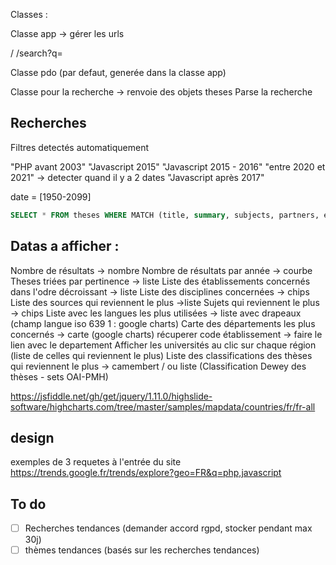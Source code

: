 Classes :

<!-- Classe qui represente une these -> vient de pdo

Classe pour les requetes sur les theses avec des méthodes pratiques de recherche -->

Classe app -> gérer les urls

/
/search?q=

Classe pdo (par defaut, generée dans la classe app)

Classe pour la recherche -> renvoie des objets theses
Parse la recherche


## Recherches

Filtres detectés automatiquement

"PHP avant 2003"
"Javascript 2015"
"Javascript 2015 - 2016" "entre 2020 et 2021" -> detecter quand il y a 2 dates
"Javascript après 2017"

date = [1950-2099]

```sql
SELECT * FROM theses WHERE MATCH (title, summary, subjects, partners, establishments) AGAINST ('ordinateurs quantique' IN NATURAL LANGUAGE MODE);
```

## Datas a afficher :

Nombre de résultats -> nombre
Nombre de résultats par année -> courbe
Theses triées par pertinence -> liste 
Liste des établissements concernés dans l'odre décroissant -> liste
Liste des disciplines concernées -> chips
Liste des sources qui reviennent le plus ->liste
Sujets qui reviennent le plus -> chips
Liste avec les langues les plus utilisées -> liste avec drapeaux (champ langue iso 639 1 : google charts)
Carte des départements les plus concernés -> carte (google charts)
    récuperer code établissement -> faire le lien avec le departement
    Afficher les universités au clic sur chaque région (liste de celles qui reviennent le plus)
Liste des classifications des thèses qui reviennent le plus -> camembert / ou liste (Classification Dewey des thèses - sets OAI-PMH)


https://jsfiddle.net/gh/get/jquery/1.11.0/highslide-software/highcharts.com/tree/master/samples/mapdata/countries/fr/fr-all


## design

exemples de 3 requetes à l'entrée du site
https://trends.google.fr/trends/explore?geo=FR&q=php,javascript

## To do

- [ ] Recherches tendances (demander accord rgpd, stocker pendant max 30j)
- [ ] thèmes tendances (basés sur les recherches tendances)
